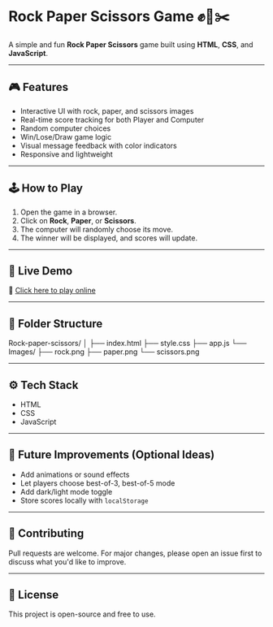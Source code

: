 # Rock Paper Scissors Game ✊📄✂️

A simple and fun **Rock Paper Scissors** game built using **HTML**, **CSS**, and **JavaScript**.

---

## 🎮 Features

- Interactive UI with rock, paper, and scissors images
- Real-time score tracking for both Player and Computer
- Random computer choices
- Win/Lose/Draw game logic
- Visual message feedback with color indicators
- Responsive and lightweight

---

## 🕹️ How to Play

1. Open the game in a browser.
2. Click on **Rock**, **Paper**, or **Scissors**.
3. The computer will randomly choose its move.
4. The winner will be displayed, and scores will update.

---

## 🔴 Live Demo

🔗 [Click here to play online](https://sakshu18.github.io/Rock-Paper-Scissors/)

---

## 📁 Folder Structure

Rock-paper-scissors/
│
├── index.html
├── style.css
├── app.js
└── Images/
├── rock.png
├── paper.png
└── scissors.png

---

## ⚙️ Tech Stack

- HTML
- CSS
- JavaScript

---

## 🚀 Future Improvements (Optional Ideas)

- Add animations or sound effects
- Let players choose best-of-3, best-of-5 mode
- Add dark/light mode toggle
- Store scores locally with `localStorage`

---

## 🤝 Contributing

Pull requests are welcome. For major changes, please open an issue first to discuss what you'd like to improve.

---

## 📜 License

This project is open-source and free to use.
